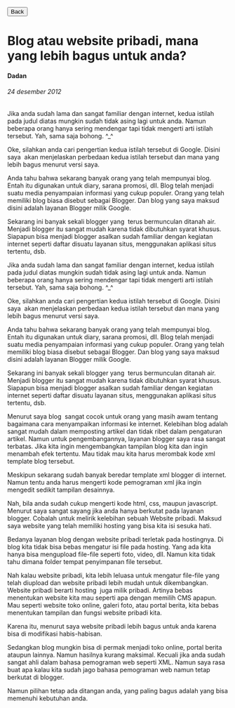 [<button>Back</button>](https://shznnn.com)

# Blog atau website pribadi, mana yang lebih bagus untuk anda?

#### Dadan

######  24 desember 2012

Jika anda sudah lama dan sangat familiar dengan internet, kedua istilah pada judul diatas mungkin sudah tidak asing lagi untuk anda. Namun beberapa orang hanya sering mendengar tapi tidak mengerti arti istilah tersebut. Yah, sama saja bohong. ^_^

Oke, silahkan anda cari pengertian kedua istilah tersebut di Google. Disini saya  akan menjelaskan perbedaan kedua istilah tersebut dan mana yang lebih bagus menurut versi saya.

Anda tahu bahwa sekarang banyak orang yang telah mempunyai blog. Entah itu digunakan untuk diary, sarana promosi, dll. Blog telah menjadi suatu media penyampaian informasi yang cukup populer. Orang yang telah memiliki blog biasa disebut sebagai Blogger. Dan blog yang saya maksud disini adalah layanan Blogger milik Google.

Sekarang ini banyak sekali blogger yang  terus bermunculan ditanah air. Menjadi blogger itu sangat mudah karena tidak dibutuhkan syarat khusus. Siapapun bisa menjadi blogger asalkan sudah familiar dengan kegiatan internet seperti daftar disuatu layanan situs, menggunakan aplikasi situs tertentu, dsb.

Jika anda sudah lama dan sangat familiar dengan internet, kedua istilah pada judul diatas mungkin sudah tidak asing lagi untuk anda. Namun beberapa orang hanya sering mendengar tapi tidak mengerti arti istilah tersebut. Yah, sama saja bohong. ^_^

Oke, silahkan anda cari pengertian kedua istilah tersebut di Google. Disini saya  akan menjelaskan perbedaan kedua istilah tersebut dan mana yang lebih bagus menurut versi saya.

Anda tahu bahwa sekarang banyak orang yang telah mempunyai blog. Entah itu digunakan untuk diary, sarana promosi, dll. Blog telah menjadi suatu media penyampaian informasi yang cukup populer. Orang yang telah memiliki blog biasa disebut sebagai Blogger. Dan blog yang saya maksud disini adalah layanan Blogger milik Google.

Sekarang ini banyak sekali blogger yang  terus bermunculan ditanah air. Menjadi blogger itu sangat mudah karena tidak dibutuhkan syarat khusus. Siapapun bisa menjadi blogger asalkan sudah familiar dengan kegiatan internet seperti daftar disuatu layanan situs, menggunakan aplikasi situs tertentu, dsb.

Menurut saya blog  sangat cocok untuk orang yang masih awam tentang bagaimana cara menyampaikan informasi ke internet. Kelebihan blog adalah sangat mudah dalam memposting artikel dan tidak ribet dalam pengaturan artikel. Namun untuk pengembangannya, layanan blogger saya rasa sangat terbatas. Jika kita ingin mengembangkan tampilan blog kita dan ingin menambah efek tertentu. Mau tidak mau kita harus merombak kode xml template blog tersebut.

Meskipun sekarang sudah banyak beredar template xml blogger di internet. Namun tentu anda harus mengerti kode pemograman xml jika ingin mengedit sedikit tampilan desainnya.

Nah, bila anda sudah cukup mengerti kode html, css, maupun javascript. Menurut saya sangat sayang jika anda hanya berkutat pada layanan blogger. Cobalah untuk melirik kelebihan sebuah Website pribadi. Maksud saya website yang telah memiliki hosting yang bisa kita isi sesuka hati.

Bedanya layanan blog dengan website pribadi terletak pada hostingnya. Di blog kita tidak bisa bebas mengatur isi file pada hosting. Yang ada kita hanya bisa mengupload file-file seperti foto, video, dll. Namun kita tidak tahu dimana folder tempat penyimpanan file tersebut.

Nah kalau website pribadi, kita lebih leluasa untuk mengatur file-file yang telah diupload dan website pribadi lebih mudah untuk dikembangkan. Website pribadi berarti hosting  juga milik pribadi. Artinya bebas menentukan website kita mau seperti apa dengan memilih CMS apapun. Mau seperti website toko online, galeri foto, atau portal berita, kita bebas menentukan tampilan dan fungsi website pribadi kita.

Karena itu, menurut saya website pribadi lebih bagus untuk anda karena bisa di modifikasi habis-habisan.

Sedangkan blog mungkin bisa di permak menjadi toko online, portal berita ataupun lainnya. Namun hasilnya kurang maksimal. Kecuali jika anda sudah sangat ahli dalam bahasa pemograman web seperti XML. Namun saya rasa buat apa kalau kita sudah jago bahasa pemograman web namun tetap berkutat di blogger.

Namun pilihan tetap ada ditangan anda, yang paling bagus adalah yang bisa memenuhi kebutuhan anda.

